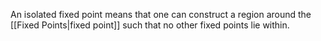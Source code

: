 An isolated fixed point means that one can construct a region around the [[Fixed Points|fixed point]] such that no other fixed points lie within. 
